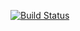[![Build Status](https://travis-ci.org/michalkonturek/LINQ.png)](https://travis-ci.org/michalkonturek/LINQ)


<!--[![Build Status](https://travis-ci.org/michalkonturek/LINQ.png?branch=develop)](https://travis-ci.org/michalkonturek/LINQ)-->
